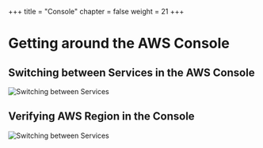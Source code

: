 +++
title = "Console"
chapter = false
weight = 21
+++

# Getting around the AWS Console

## Switching between Services in the AWS Console

![Switching between Services](images/console_switching_services.png)

## Verifying AWS Region in the Console

![Switching between Services](images/console_verify_region.png)
